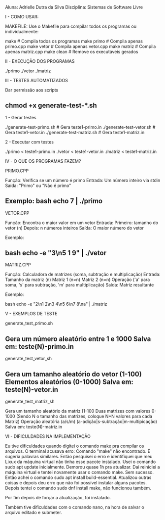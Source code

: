 Aluna: Adrielle Dutra da Silva
Disciplina: Sistemas de Software Livre


I - COMO USAR:

MAKEFILE:
Use o Makefile para compilar todos os programas ou individualmente:

make          # Compila todos os programas
make primo    # Compila apenas primo.cpp
make vetor    # Compila apenas vetor.cpp
make matriz   # Compila apenas matriz.cpp
make clean    # Remove os executáveis gerados


II - EXECUÇÃO DOS PROGRAMAS

./primo
./vetor
./matriz


III - TESTES AUTOMATIZADOS

Dar permissão aos scripts

chmod +x generate-test-*.sh
----------------------------------------------------------------
1 - Gerar testes

./generate-test-primo.sh    # Gera teste1-primo.in
./generate-test-vetor.sh    # Gera teste1-vetor.in
./generate-test-matriz.sh   # Gera teste1-matriz.in

2 - Executar com testes

./primo < teste1-primo.in
./vetor < teste1-vetor.in
./matriz < teste1-matriz.in

IV - O QUE OS PROGRAMAS FAZEM?

PRIMO.CPP

Função: Verifica se um número é primo
Entrada: Um número inteiro via stdin
Saída: "Primo" ou "Não é primo"

Exemplo:
bash
echo 7 | ./primo
---------------------------------------------
VETOR.CPP

Função: Encontra o maior valor em um vetor
Entrada:
Primeiro: tamanho do vetor (n)
Depois: n números inteiros
Saída: O maior número do vetor


Exemplo:

bash
echo -e "3\n5 1 9" | ./vetor
---------------------------------------------
MATRIZ.CPP

Função: Calculadora de matrizes (soma, subtração e multiplicação)
Entrada:
Tamanho da matriz (n)
Matriz 1 (n×n)
Matriz 2 (n×n)
Operação ('a' para soma, 's' para subtração, 'm' para multiplicação)
Saída: Matriz resultante

Exemplo:

bash
echo -e "2\n1 2\n3 4\n5 6\n7 8\na" | ./matriz

V - EXEMPLOS DE TESTE

generate_test_primo.sh

Gera um número aleatório entre 1 e 1000 
Salva em: teste(N)-primo.in
---------------------------------------------------------------
generate_test_vetor_sh

Gera um tamanho aleatório do vetor (1-100)
Elementos aleatórios (0-1000)
Salva em: teste(N)-vetor.in
---------------------------------------------------------------
generate_test_matriz_sh

Gera um tamanho aleatório da matriz (1-100
Duas matrizes com valores 0-1000 (Sendo N o tamanho das matrizes, 
coloque N*N valores para cada Matriz)
Operação aleatória (a/s/m) (a-adição|s-subtração|m-multipicação)
Salva em: teste(N)-matriz.in


VI - DIFICULDADES NA IMPLEMENTAÇÃO


Eu tive dificuldades quando digitei o comando make pra compilar os arquivos. O terminal acusava erro: Comando "make" não encontrado. E sugeria palavras similares. Então pesquisei o erro e identifiquei que meu Lixux da máquina virtual não tinha esse pacote instalado. 
Usei o comando sudo apt update inicialmente. Demorou quase 1h pra atualizar. Dai reiniciei a máquina virtual e tentei novamente usar o comando make. Sem sucesso.
Então achei o comando sudo apt install build-essential. Atualizou outras coisas e depois deu erro que não foi possível instalar alguns pacotes.
Depois tentei o comando sudo dnf install make, não funcionou também.

Por fim depois de forçar a atualização, foi instalado. 

Também tive dificuldades com o comando nano, na hora de salvar o arquivo editado e submeter.
